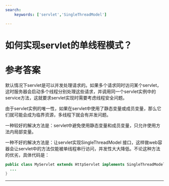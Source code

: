 ```yaml
---
search:
    keywords: ['servlet','SingleThreadModel']

---
```


# 如何实现servlet的单线程模式？

# 参考答案

默认情况下servlet是可以并发处理请求的。如果多个请求同时访问某个servlet，这时服务器会启动多个线程分别处理这些请求，并调用同一个servlet实例中的service方法，这就要求servlet实现时需要考虑线程安全问题。

由于servlet实例的唯一性，如果在servlet中使用了静态变量或成员变量，那么它们就可能会成为临界资源，多线程下就会有并发问题。

一种较好的解决方法是：servlet中避免使用静态变量和成员变量，只允许使用方法内局部变量。

一种不好的解决方法是：让servlet实现SingleThreadModel 接口，这样做web容器会让servlet中的方法仅能被单线程串行访问，并发性大大降低。不论这种方法的优劣，具体代码是：
```java
public class MyServlet extends HttpServlet implements SingleThreadModel {
  ...
}
```

---
